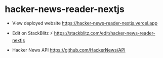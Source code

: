 # hacker-news-reader-nextjs

- View deployed website https://hacker-news-reader-nextjs.vercel.app

- Edit on StackBlitz ⚡️ https://stackblitz.com/edit/hacker-news-reader-nextjs

- Hacker News API https://github.com/HackerNews/API
